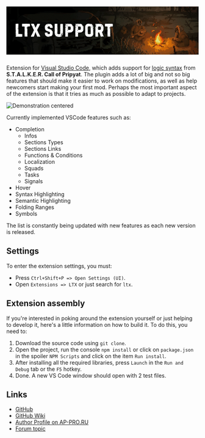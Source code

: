 # ![Title centered](images/ltx-support-Title.gif)

Extension for [Visual Studio Code](https://code.visualstudio.com/), which adds support for [logic syntax](../../reference/file-formats/conf-script/ltx.md) from **S.T.A.L.K.E.R. Call of Pripyat**. The plugin adds a lot of big and not so big features that should make it easier to work on modifications, as well as help newcomers start making your first mod. Perhaps the most important aspect of the extension is that it tries as much as possible to adapt to projects.

![Demonstration centered](images/ltx-support-Demonstration.gif)

Currently implemented VSCode features such as:

* Completion
  * Infos
  * Sections Types
  * Sections Links
  * Functions & Conditions
  * Localization
  * Squads
  * Tasks
  * Signals
* Hover
* Syntax Highlighting
* Semantic Highlighting
* Folding Ranges
* Symbols

The list is constantly being updated with new features as each new version is released.

## Settings

To enter the extension settings, you must:

* Press `Ctrl+Shift+P => Open Settings (UI)`.
* Open `Extensions => LTX` or just search for `ltx`.

## Extension assembly

If you're interested in poking around the extension yourself or just helping to develop it, here's a little information on how to build it. To do this, you need to:

1. Download the source code using `git clone`.
2. Open the project, run the console `npm install` or click on `package.json` in the spoiler `NPM Scripts` and click on the item `Run install`.
3. After installing all the required libraries, press `Launch` in the `Run and Debug` tab or the `F5` hotkey.
4. Done. A new VS Code window should open with 2 test files.

## Links

* [GitHub](https://github.com/AziatkaVictor/ltx-support)
* [GitHub Wiki](https://github.com/AziatkaVictor/ltx-support/wiki)
* [Author Profile on AP-PRO.RU](https://ap-pro.ru/profile/6-aziatkavictor/)
* [Forum topic](https://ap-pro.ru/forums/topic/3561-vscode-podderzhka-sintaksisa-cop/)
